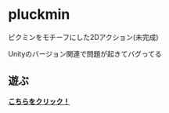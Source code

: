 # pluckmin

ピクミンをモチーフにした2Dアクション(未完成)

Unityのバージョン関連で問題が起きてバグってる

## 遊ぶ
[**こちらをクリック！**](https://noamoa16.github.io/pluckmin/)
